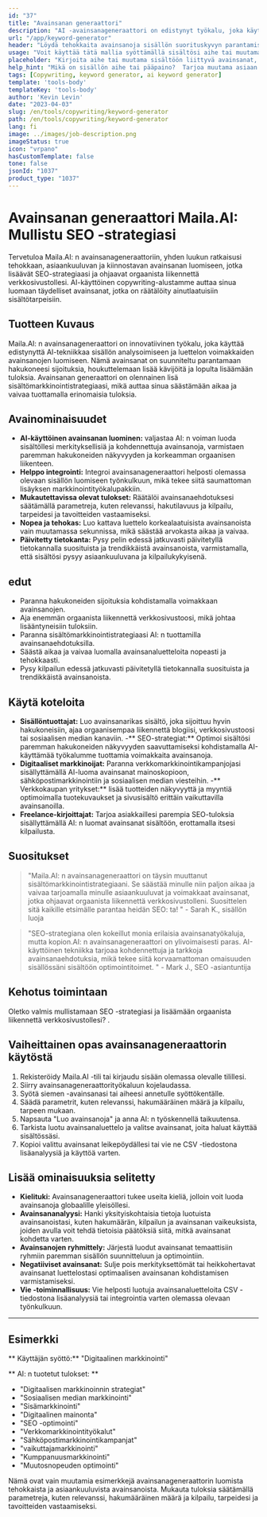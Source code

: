 ```yaml
---
id: "37"
title: "Avainsanan generaattori"
description: "AI -avainsanageneraattori on edistynyt työkalu, joka käyttää tekoälyä sisällön asiaankuuluvien ja tehokkaiden avainsanojen luomiseen.  Se auttaa sinua löytämään ainutlaatuiset ja korkean suorituskyvyn avainsanat blogiviestien, artikkeleiden ja muun verkkosisällön optimoimiseksi paremman näkyvyyden ja sitoutumisen saavuttamiseksi."
url: "/app/keyword-generator"
header: "Löydä tehokkaita avainsanoja sisällön suorituskyvyn parantamiseksi."
usage: "Voit käyttää tätä mallia syöttämällä sisältösi aihe tai muutama siihen liittyvä avainsanat.  AI-avainsanageneraattori luo sitten luettelon asiaankuuluvista ja korkean suorituskyvyn avainsanoista, jotta sisältöäsi voidaan optimoida paremman näkyvyyden ja sitoutumisen saavuttamiseksi."
placeholder: "Kirjoita aihe tai muutama sisältöön liittyvä avainsanat, esim. Digitaalinen markkinointi, matkablogi- tai kuntovinkit."
help_hint: "Mikä on sisällön aihe tai pääpaino?  Tarjoa muutama asiaan liittyvä avainsanat, ja luomme luettelon tehokkaista avainsanoista sisällön suorituskyvyn parantamiseksi."
tags: [Copywriting, keyword generator, ai keyword generator]
template: 'tools-body'
templateKey: 'tools-body'
author: 'Kevin Levin'
date: "2023-04-03"
slug: /en/tools/copywriting/keyword-generator
path: /en/tools/copywriting/keyword-generator
lang: fi
image: ../images/job-description.png
imageStatus: true
icon: "vrpano"
hasCustomTemplate: false
tone: false
jsonId: "1037"
product_type: "1037"
---
```

# Avainsanan generaattori Maila.AI: Mullistu SEO -strategiasi

Tervetuloa Maila.AI: n avainsanageneraattoriin, yhden luukun ratkaisusi tehokkaan, asiaankuuluvan ja kiinnostavan avainsanan luomiseen, jotka lisäävät SEO-strategiaasi ja ohjaavat orgaanista liikennettä verkkosivustollesi.  AI-käyttöinen copywriting-alustamme auttaa sinua luomaan täydelliset avainsanat, jotka on räätälöity ainutlaatuisiin sisältötarpeisiin.

## Tuotteen Kuvaus

Maila.AI: n avainsanageneraattori on innovatiivinen työkalu, joka käyttää edistynyttä AI-tekniikkaa sisällön analysoimiseen ja luettelon voimakkaiden avainsanojen luomiseen.  Nämä avainsanat on suunniteltu parantamaan hakukoneesi sijoituksia, houkuttelemaan lisää kävijöitä ja lopulta lisäämään tuloksia.  Avainsanan generaattori on olennainen lisä sisältömarkkinointistrategiaasi, mikä auttaa sinua säästämään aikaa ja vaivaa tuottamalla erinomaisia ​​tuloksia.

## Avainominaisuudet

- **AI-käyttöinen avainsanan luominen:** valjastaa AI: n voiman luoda sisältöllesi merkityksellisiä ja kohdennettuja avainsanoja, varmistaen paremman hakukoneiden näkyvyyden ja korkeamman orgaanisen liikenteen.
 - **Helppo integrointi:** Integroi avainsanageneraattori helposti olemassa olevaan sisällön luomiseen työnkulkuun, mikä tekee siitä saumattoman lisäyksen markkinointityökalupakkiin.
 - **Mukautettavissa olevat tulokset:** Räätälöi avainsanaehdotuksesi säätämällä parametreja, kuten relevanssi, hakutilavuus ja kilpailu, tarpeidesi ja tavoitteiden vastaamiseksi.
 - **Nopea ja tehokas:** Luo kattava luettelo korkealaatuisista avainsanoista vain muutamassa sekunnissa, mikä säästää arvokasta aikaa ja vaivaa.
 - **Päivitetty tietokanta:** Pysy pelin edessä jatkuvasti päivitetyllä tietokannalla suosituista ja trendikkäistä avainsanoista, varmistamalla, että sisältösi pysyy asiaankuuluvana ja kilpailukykyisenä.

## edut

- Paranna hakukoneiden sijoituksia kohdistamalla voimakkaan avainsanojen.
 - Aja enemmän orgaanista liikennettä verkkosivustoosi, mikä johtaa lisääntyneisiin tuloksiin.
 - Paranna sisältömarkkinointistrategiaasi AI: n tuottamilla avainsanaehdotuksilla.
 - Säästä aikaa ja vaivaa luomalla avainsanaluetteloita nopeasti ja tehokkaasti.
 - Pysy kilpailun edessä jatkuvasti päivitetyllä tietokannalla suosituista ja trendikkäistä avainsanoista.

## Käytä koteloita

- **Sisällöntuottajat:** Luo avainsanarikas sisältö, joka sijoittuu hyvin hakukoneisiin, ajaa orgaanisempaa liikennettä blogiisi, verkkosivustoosi tai sosiaalisen median kanaviin.
 -** SEO-strategiat:** Optimoi sisältösi paremman hakukoneiden näkyvyyden saavuttamiseksi kohdistamalla AI-käyttämää työkalumme tuottamia voimakkaita avainsanoja.
 - **Digitaaliset markkinoijat:** Paranna verkkomarkkinointikampanjojasi sisällyttämällä AI-luoma avainsanat mainoskopioon, sähköpostimarkkinointiin ja sosiaalisen median viesteihin.
 -** Verkkokaupan yritykset:** lisää tuotteiden näkyvyyttä ja myyntiä optimoimalla tuotekuvaukset ja sivusisältö erittäin vaikuttavilla avainsanoilla.
 - **Freelance-kirjoittajat:** Tarjoa asiakkaillesi parempia SEO-tuloksia sisällyttämällä AI: n luomat avainsanat sisältöön, erottamalla itsesi kilpailusta.

## Suositukset

> "Maila.AI: n avainsanageneraattori on täysin muuttanut sisältömarkkinointistrategiaani. Se säästää minulle niin paljon aikaa ja vaivaa tarjoamalla minulle asiaankuuluvat ja voimakkaat avainsanat, jotka ohjaavat orgaanista liikennettä verkkosivustolleni. Suosittelen sitä kaikille etsimälle  parantaa heidän SEO: ta! "  - Sarah K., sisällön luoja

> "SEO-strategiana olen kokeillut monia erilaisia ​​avainsanatyökaluja, mutta kopion.AI: n avainsanageneraattori on ylivoimaisesti paras. AI-käyttöinen tekniikka tarjoaa kohdennettuja ja tarkkoja avainsanaehdotuksia, mikä tekee siitä korvaamattoman omaisuuden sisällössäni sisältöön  optimointitoimet. "  - Mark J., SEO -asiantuntija

## Kehotus toimintaan

Oletko valmis mullistamaan SEO -strategiasi ja lisäämään orgaanista liikennettä verkkosivustollesi?  .

## Vaiheittainen opas avainsanageneraattorin käytöstä

1. Rekisteröidy Maila.AI -tili tai kirjaudu sisään olemassa olevalle tilillesi.
 2. Siirry avainsanageneraattorityökaluun kojelaudassa.
 3. Syötä siemen -avainsanasi tai aiheesi annetulle syöttökentälle.
 4. Säädä parametrit, kuten relevanssi, hakumääräinen määrä ja kilpailu, tarpeen mukaan.
 5. Napsauta "Luo avainsanoja" ja anna AI: n työskennellä taikuutensa.
 6. Tarkista luotu avainsanaluettelo ja valitse avainsanat, joita haluat käyttää sisältössäsi.
 7. Kopioi valittu avainsanat leikepöydällesi tai vie ne CSV -tiedostona lisäanalyysiä ja käyttöä varten.

## Lisää ominaisuuksia selitetty

- **Kielituki:** Avainsanageneraattori tukee useita kieliä, jolloin voit luoda avainsanoja globaalille yleisöllesi.
 - **Avainsananalyysi:** Hanki yksityiskohtaisia ​​tietoja luotuista avainsanoistasi, kuten hakumäärän, kilpailun ja avainsanan vaikeuksista, joiden avulla voit tehdä tietoisia päätöksiä siitä, mitkä avainsanat kohdetta varten.
 - **Avainsanojen ryhmittely:** Järjestä luodut avainsanat temaattisiin ryhmiin paremman sisällön suunnitteluun ja optimointiin.
 - **Negatiiviset avainsanat:** Sulje pois merkityksettömät tai heikkohertavat avainsanat luettelostasi optimaalisen avainsanan kohdistamisen varmistamiseksi.
 - **Vie -toiminnallisuus:** Vie helposti luotuja avainsanaluetteloita CSV -tiedostona lisäanalyysiä tai integrointia varten olemassa olevaan työnkulkuun.

---

## Esimerkki

** Käyttäjän syöttö:** "Digitaalinen markkinointi"

** AI: n tuotetut tulokset: **

- "Digitaalisen markkinoinnin strategiat"
 - "Sosiaalisen median markkinointi"
 - "Sisämarkkinointi"
 - "Digitaalinen mainonta"
 - "SEO -optimointi"
 - "Verkkomarkkinointityökalut"
 - "Sähköpostimarkkinointikampanjat"
 - "vaikuttajamarkkinointi"
 - "Kumppanuusmarkkinointi"
 - "Muutosnopeuden optimointi"

Nämä ovat vain muutamia esimerkkejä avainsanageneraattorin luomista tehokkaista ja asiaankuuluvista avainsanoista.  Mukauta tuloksia säätämällä parametreja, kuten relevanssi, hakumääräinen määrä ja kilpailu, tarpeidesi ja tavoitteiden vastaamiseksi.
